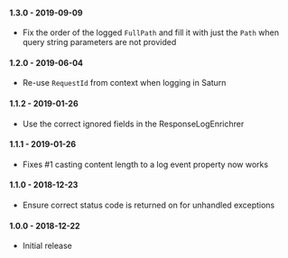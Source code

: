 #### 1.3.0 - 2019-09-09
* Fix the order of the logged `FullPath` and fill it with just the `Path` when query string parameters are not provided

#### 1.2.0 - 2019-06-04
* Re-use `RequestId` from context when logging in Saturn

#### 1.1.2 - 2019-01-26
* Use the correct ignored fields in the ResponseLogEnrichrer

#### 1.1.1 - 2019-01-26
* Fixes #1 casting content length to a log event property now works

#### 1.1.0 - 2018-12-23
* Ensure correct status code is returned on for unhandled exceptions

#### 1.0.0 - 2018-12-22
* Initial release

